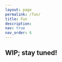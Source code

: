 ```yaml
---
layout: page
permalink: /fun/
title: Fun
description: 
nav: true
nav_order: 6
---
```


<h2> WIP; stay tuned! </h2>

<div class="embedsocial-hashtag" data-ref="d85dac24f2ea4efcd9076be2bd3eae6c1dd145ba"></div> <script> (function(d, s, id) { var js; if (d.getElementById(id)) {return;} js = d.createElement(s); js.id = id; js.src = "https://embedsocial.com/cdn/ht.js"; d.getElementsByTagName("head")[0].appendChild(js); }(document, "script", "EmbedSocialHashtagScript")); </script>



